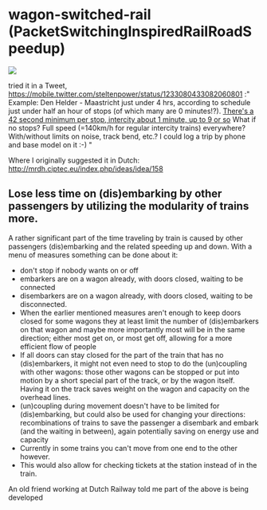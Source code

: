 # wagon-switched-rail (PacketSwitchingInspiredRailRoadSpeedup)
<img src="https://repository-images.githubusercontent.com/150909266/89ab4b80-5391-11eb-91a1-ce2954c14898">

tried it in a Tweet, https://mobile.twitter.com/steltenpower/status/1233080433082060801 :"
Example:
Den Helder - Maastricht just under 4 hrs, according to schedule just under half an hour of stops (of which many are 0 minutes!?).
<a href="https://community.ns.nl/op-het-station-17/wat-is-de-gemiddelde-stoptijd-van-een-trein-bij-een-station-71626#:~:text=Dat%20is%20lastig%20aangeven%20hoe,de%20trein%20weer%20gaat%20rijden">There's a 42 second minimum per stop, intercity about 1 minute, up to 9 or so</a>
What if no stops?
Full speed (=140km/h for regular intercity trains) everywhere?
With/without limits on noise, track bend, etc.? I could log a trip by phone and base model on it :-)
"

Where I originally suggested it in Dutch: http://mrdh.ciptec.eu/index.php/ideas/idea/158

## Lose less time on (dis)embarking by other passengers by utilizing the modularity of trains more.

A rather significant part of the time traveling by train is caused by other passengers (dis)embarking and the related speeding up and down. With a menu of measures something can be done about it:
- don't stop if nobody wants on or off
- embarkers are on a wagon already, with doors closed, waiting to be connected
- disembarkers are on a wagon already, with doors closed, waiting to be disconnected.
- When the earlier mentioned measures aren't enough to keep doors closed for some wagons they at least limit the number of (dis)embarkers on that wagon and maybe more importantly most will be in the same direction; either most get on, or most get off, allowing for a more efficient flow of people
- If all doors can stay closed for the part of the train that has no (dis)embarkers, it might not even need to stop to do the (un)coupling with other wagons: those other wagons can be stopped or put into motion by a short special part of the track, or by the wagon itself. Having it on the track saves weight on the wagon and capacity on the overhead lines.
- (un)coupling during movement doesn't have to be limited for (dis)embarking, but could also be used for changing your directions: recombinations of trains to save the passenger a disembark and embark (and the waiting in between), again potentially saving on energy use and capacity
- Currently in some trains you can't move from one end to the other however.
- This would also allow for checking tickets at the station instead of in the train.

An old friend working at Dutch Railway told me part of the above is being developed
